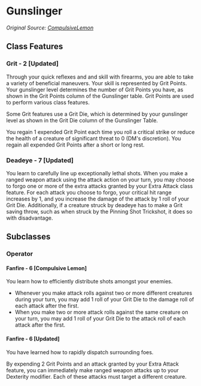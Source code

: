 # Gunslinger

_Original Source: [CompulsiveLemon](https://www.gmbinder.com/share/-MnTUvD8-T8VqYIpbfBv)_

## Class Features

### Grit - 2 [Updated]

Through your quick reflexes and and skill with firearms, you are able to take a variety of beneficial maneuvers. Your skill is represented by Grit Points. Your gunslinger level determines the number of Grit Points you have, as shown in the Grit Points column of the Gunslinger table. Grit Points are used to perform various class features.

Some Grit features use a Grit Die, which is determined by your gunslinger level as shown in the Grit Die column of the Gunslinger Table.

You regain 1 expended Grit Point each time you roll a critical strike or reduce the health of a creature of significant threat to 0 (DM's discretion). You regain all expended Grit Points after a short or long rest.

### Deadeye - 7 [Updated]

You learn to carefully line up exceptionally lethal shots. When you make a ranged weapon attack using the attack action on your turn, you may choose to forgo one or more of the extra attacks granted by your Extra Attack class feature. For each attack you choose to forgo, your critical hit range increases by 1, and you increase the damage of the attack by 1 roll of your Grit Die. Additionally, if a creature struck by deadeye has to make a Grit saving throw, such as when struck by the Pinning Shot Trickshot, it does so with disadvantage.

## Subclasses

### Operator

#### Fanfire - 6 [Compulsive Lemon]

You learn how to efficiently distribute shots amongst your enemies.

- Whenever you make attack rolls against two or more different creatures during your turn, you may add 1 roll of your Grit Die to the damage roll of each attack after the first.
- When you make two or more attack rolls against the same creature on your turn, you may add 1 roll of your Grit Die to the attack roll of each attack after the first.

#### Fanfire - 6 [Updated]

You have learned how to rapidly dispatch surrounding foes.

By expending 2 Grit Points and an attack granted by your Extra Attack feature, you can immediately make ranged weapon attacks up to your Dexterity modifier. Each of these attacks must target a different creature.
